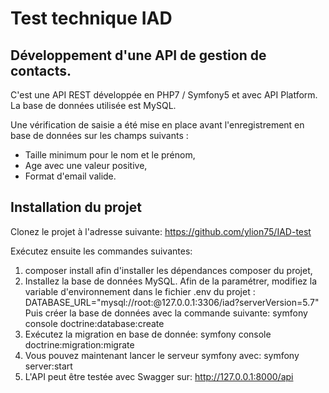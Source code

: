 # Test technique IAD

## Développement d'une API de gestion de contacts. 
C'est une API REST développée en PHP7 / Symfony5 et avec API Platform. La base de données utilisée est MySQL. 

Une vérification de saisie a été mise en place avant l'enregistrement en base de données sur les champs suivants : 
- Taille minimum pour le nom et le prénom,
- Age avec une valeur positive,
- Format d'email valide. 

## Installation du projet
Clonez le projet à l'adresse suivante: https://github.com/ylion75/IAD-test

Exécutez ensuite les commandes suivantes: 
1. composer install afin d'installer les dépendances composer du projet,
2. Installez la base de données MySQL. Afin de la paramétrer, modifiez la variable d'environnement dans le fichier .env du projet : 
DATABASE_URL="mysql://root:@127.0.0.1:3306/iad?serverVersion=5.7"
Puis créer la base de données avec la commande suivante: symfony console doctrine:database:create
3. Exécutez la migration en base de donnée: symfony console doctrine:migration:migrate
4. Vous pouvez maintenant lancer le serveur symfony avec: symfony server:start
5. L'API peut être testée avec Swagger sur: http://127.0.0.1:8000/api
